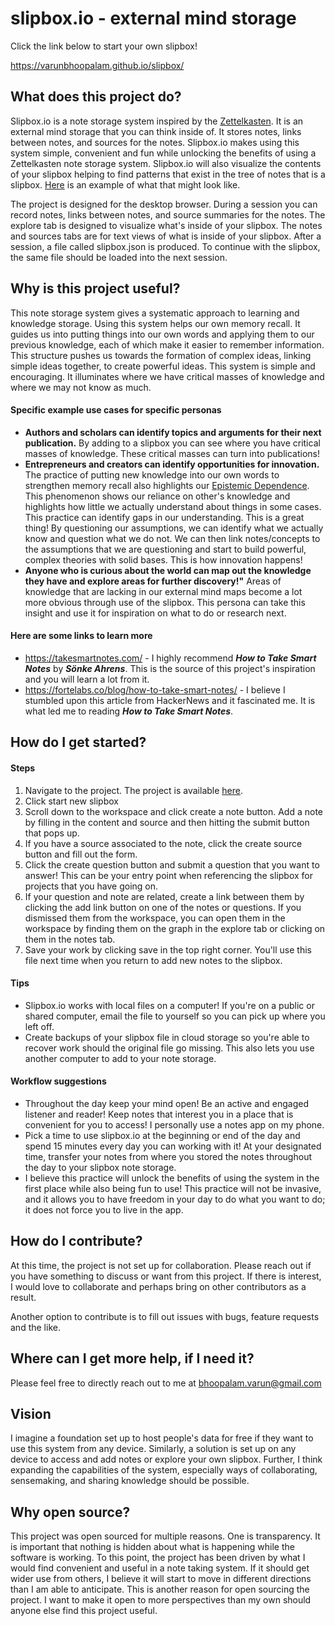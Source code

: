 # slipbox.io - external mind storage
Click the link below to start your own slipbox!

https://varunbhoopalam.github.io/slipbox/

## What does this project do?
Slipbox.io is a note storage system inspired by the [Zettelkasten](https://en.wikipedia.org/wiki/Zettelkasten). It is an external mind storage that you can think inside of. It stores notes, links between notes, and sources for the notes. Slipbox.io makes using this system simple, convenient and fun while unlocking the benefits of using a Zettelkasten note storage system. Slipbox.io will also visualize the contents of your slipbox helping to find patterns that exist in the tree of notes that is a slipbox. [Here](https://observablehq.com/@d3/force-directed-graph) is an example of what that might look like. 

The project is designed for the desktop browser. During a session you can record notes, links between notes, and source summaries for the notes. The explore tab is designed to visualize what's inside of your slipbox. The notes and sources tabs are for text views of what is inside of your slipbox. After a session, a file called slipbox.json is produced. To continue with the slipbox, the same file should be loaded into the next session.

## Why is this project useful?
This note storage system gives a systematic approach to learning and knowledge storage. Using this system helps our own memory recall. It guides us into putting things into our own words and applying them to our previous knowledge, each of which make it easier to remember information. This structure pushes us towards the formation of complex ideas, linking simple ideas together, to create powerful ideas. This system is simple and encouraging. It illuminates where we have critical masses of knowledge and where we may not know as much.

#### Specific example use cases for specific personas
- **Authors and scholars can identify topics and arguments for their next publication.** By adding to a slipbox you can see where you have critical masses of knowledge. These critical masses can turn into publications!
- **Entrepreneurs and creators can identify opportunities for innovation.** The practice of putting new knowledge into our own words to strengthen memory recall also highlights our [Epistemic Dependence](https://msu.edu/~orourk51/860-Phil/Handouts/Readings/Hardwig-EpistemicDependence-JPhil-1985.pdf). This phenomenon shows our reliance on other's knowledge and highlights how little we actually understand about things in some cases. This practice can identify gaps in our understanding. This is a great thing! By questioning our assumptions, we can identify what we actually know and question what we do not. We can then link notes/concepts to the assumptions that we are questioning and start to build powerful, complex theories with solid bases. This is how innovation happens!
- **Anyone who is curious about the world can map out the knowledge they have and explore areas for further discovery!"** Areas of knowledge that are lacking in our external mind maps become a lot more obvious through use of the slipbox. This persona can take this insight and use it for inspiration on what to do or research next.

#### Here are some links to learn more
- https://takesmartnotes.com/ - I highly recommend ***How to Take Smart Notes*** by ***Sönke Ahrens***. This is the source of this project's inspiration and you will learn a lot from it.
- https://fortelabs.co/blog/how-to-take-smart-notes/ - I believe I stumbled upon this article from HackerNews and it fascinated me. It is what led me to reading ***How to Take Smart Notes***.

## How do I get started?

#### Steps
1. Navigate to the project. The project is available [here](https://varunbhoopalam.github.io/slipbox/).
2. Click start new slipbox
3. Scroll down to the workspace and click create a note button. Add a note by filling in the content and source and then hitting the submit button that pops up.
4. If you have a source associated to the note, click the create source button and fill out the form.
5. Click the create question button and submit a question that you want to answer! This can be your entry point when referencing the slipbox for projects that you have going on.
6. If your question and note are related, create a link between them by clicking the add link button on one of the notes or questions. If you dismissed them from the workspace, you can open them in the workspace by finding them on the graph in the explore tab or clicking on them in the notes tab.
7. Save your work by clicking save in the top right corner. You'll use this file next time when you return to add new notes to the slipbox.

#### Tips
- Slipbox.io works with local files on a computer! If you're on a public or shared computer, email the file to yourself so you can pick up where you left off.
- Create backups of your slipbox file in cloud storage so you're able to recover work should the original file go missing. This also lets you use another computer to add to your note storage.

#### Workflow suggestions
- Throughout the day keep your mind open! Be an active and engaged listener and reader! Keep notes that interest you in a place that is convenient for you to access! I personally use a notes app on my phone.
- Pick a time to use slipbox.io at the beginning or end of the day and spend 15 minutes every day you can working with it! At your designated time, transfer your notes from where you stored the notes throughout the day to your slipbox note storage.
- I believe this practice will unlock the benefits of using the system in the first place while also being fun to use! This practice will not be invasive, and it allows you to have freedom in your day to do what you want to do; it does not force you to live in the app.

## How do I contribute?
At this time, the project is not set up for collaboration. Please reach out if you have something to discuss or want from this project. If there is interest, I would love to collaborate and perhaps bring on other contributors as a result. 

Another option to contribute is to fill out issues with bugs, feature requests and the like.

## Where can I get more help, if I need it?
Please feel free to directly reach out to me at bhoopalam.varun@gmail.com

## Vision

I imagine a foundation set up to host people's data for free if they want to use this system from any device. Similarly, a solution is set up on any device to access and add notes or explore your own slipbox. Further, I think expanding the capabilities of the system, especially ways of collaborating, sensemaking, and sharing knowledge should be possible.

## Why open source?

This project was open sourced for multiple reasons. One is transparency. It is important that nothing is hidden about what is happening while the software is working. To this point, the project has been driven by what I would find convenient and useful in a note taking system. If it should get wider use from others, I believe it will start to move in different directions than I am able to anticipate. This is another reason for open sourcing the project. I want to make it open to more perspectives than my own should anyone else find this project useful.
